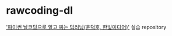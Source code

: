 # rawcoding-dl
['파이썬 날코딩으로 알고 짜는 딥러닝(윤덕호, 한빛미디어)'](https://www.hanbit.co.kr/store/books/look.php?p_code=B8585180187) 실습 repository
